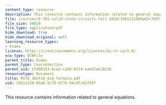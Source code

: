 ```yaml
---
content_type: resource
description: This resource contains information related to general equations.
file: /courses/6-301-solid-state-circuits-fall-2010/35b1231089a65c766f7694cdfcb3759f_MIT6_301F10_mid_formula.pdf
file_size: 59019
file_type: application/pdf
hide_download: true
hide_download_original: null
learning_resource_types:
- Exams
license: https://creativecommons.org/licenses/by-nc-sa/4.0/
ocw_type: OCWFile
parent_title: Exams
parent_type: CourseSection
parent_uid: 57d90553-bce2-ca59-01f4-eaeb5a618220
resourcetype: Document
title: MIT6_301F10_mid_formula.pdf
uid: 35b12310-89a6-5c76-6f76-94cdfcb3759f
---
```

This resource contains information related to general equations.